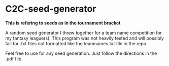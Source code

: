 # C2C-seed-generator

**This is refering to seeds as in the tournament bracket**

A random seed generator I threw together for a team name competition for my fantasy league(s). This program was not heavily tested and will possibly fail for .txt files not formatted like the teamnames.txt file in the repo.

Feel free to use for any seed generation. Just follow the directions in the .pdf file.
